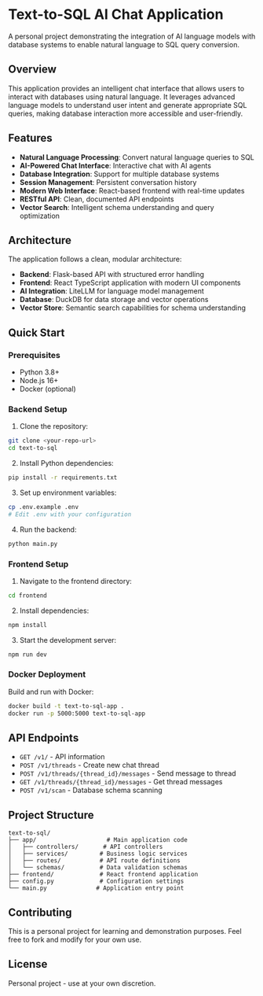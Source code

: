 # Text-to-SQL AI Chat Application

A personal project demonstrating the integration of AI language models with database systems to enable natural language to SQL query conversion.

## Overview

This application provides an intelligent chat interface that allows users to interact with databases using natural language. It leverages advanced language models to understand user intent and generate appropriate SQL queries, making database interaction more accessible and user-friendly.

## Features

- **Natural Language Processing**: Convert natural language queries to SQL
- **AI-Powered Chat Interface**: Interactive chat with AI agents
- **Database Integration**: Support for multiple database systems
- **Session Management**: Persistent conversation history
- **Modern Web Interface**: React-based frontend with real-time updates
- **RESTful API**: Clean, documented API endpoints
- **Vector Search**: Intelligent schema understanding and query optimization

## Architecture

The application follows a clean, modular architecture:

- **Backend**: Flask-based API with structured error handling
- **Frontend**: React TypeScript application with modern UI components
- **AI Integration**: LiteLLM for language model management
- **Database**: DuckDB for data storage and vector operations
- **Vector Store**: Semantic search capabilities for schema understanding

## Quick Start

### Prerequisites

- Python 3.8+
- Node.js 16+
- Docker (optional)

### Backend Setup

1. Clone the repository:
```bash
git clone <your-repo-url>
cd text-to-sql
```

2. Install Python dependencies:
```bash
pip install -r requirements.txt
```

3. Set up environment variables:
```bash
cp .env.example .env
# Edit .env with your configuration
```

4. Run the backend:
```bash
python main.py
```

### Frontend Setup

1. Navigate to the frontend directory:
```bash
cd frontend
```

2. Install dependencies:
```bash
npm install
```

3. Start the development server:
```bash
npm run dev
```

### Docker Deployment

Build and run with Docker:

```bash
docker build -t text-to-sql-app .
docker run -p 5000:5000 text-to-sql-app
```

## API Endpoints

- `GET /v1/` - API information
- `POST /v1/threads` - Create new chat thread
- `POST /v1/threads/{thread_id}/messages` - Send message to thread
- `GET /v1/threads/{thread_id}/messages` - Get thread messages
- `POST /v1/scan` - Database schema scanning

## Project Structure

```
text-to-sql/
├── app/                    # Main application code
│   ├── controllers/       # API controllers
│   ├── services/         # Business logic services
│   ├── routes/           # API route definitions
│   └── schemas/          # Data validation schemas
├── frontend/             # React frontend application
├── config.py             # Configuration settings
└── main.py              # Application entry point
```

## Contributing

This is a personal project for learning and demonstration purposes. Feel free to fork and modify for your own use.

## License

Personal project - use at your own discretion. 

